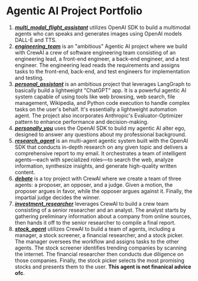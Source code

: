 # Agentic AI Project Portfolio

1. [***multi_modal_flight_assistant***](https://github.com/bachvietdo01/agenticai/blob/main/multimodal_flight_assistant/README.md) utilizes OpenAI SDK to build a multimodal agents who can speaks and generates images using OpenAI models DALL-E and TTS.
2. [***engineering_team***](https://github.com/bachvietdo01/agenticai/tree/main/engineering_team) is an "ambitious" Agentic AI project where we build with CrewAI a crew of software engineering team consisting of an engineering lead, a front-end engineer, a back-end engineer, and a test engineer. The engineering lead reads the requirements and assigns tasks to the front-end, back-end, and test engineers for implementation and testing.
3. [***personal_assistant***](https://github.com/bachvietdo01/agenticai/tree/main/personal_assistant) is an ambitious project that leverages LangGraph to basically build a lightweight "ChatGPT" app. It is a powerful agentic AI system capable of using tools like web browsing, web search, file management, Wikipedia, and Python code execution to handle complex tasks on the user's behalf. It's essentially a lightweight automation agent. The project also incorporates Anthropic's Evaluator-Optimizer pattern to enhance performance and decision-making.
4. [***personally_you***](https://github.com/bachvietdo01/agenticai/tree/main/personally_you) uses the OpenAI SDK to build my agentic AI alter ego, designed to answer any questions about my professional background.
5. [***research_agent***](https://github.com/bachvietdo01/agenticai/tree/main/research_agent) is an multi-agent agentic system built with the OpenAI SDK that conducts in-depth research on any given topic and delivers a comprehensive report to my email. It orchestrates a team of intelligent agents—each with specialized roles—to search the web, analyze information, synthesize insights, and generate high-quality written content.
6. [***debate***](https://github.com/bachvietdo01/agenticai/tree/main/debate) is a toy project with CrewAI where we create a team of three agents: a proposer, an opposer, and a judge. Given a motion, the proposer argues in favor, while the opposer argues against it. Finally, the impartial judge decides the winner.
7. [***investment_researcher***](https://github.com/bachvietdo01/agenticai/tree/main/investment_researcher) leverages CrewAI to build a crew team consisting of a senior researcher and an analyst. The analyst starts by gathering preliminary information about a company from online sources, then hands it off to the senior researcher to compile a final report.
8. [***stock_agent***](https://github.com/bachvietdo01/agenticai/tree/main/stock_agent) utilizes CrewAI to build a team of agents, including a manager, a stock screener, a financial researcher, and a stock picker. The manager oversees the workflow and assigns tasks to the other agents. The stock screener identifies trending companies by scanning the internet. The financial researcher then conducts due diligence on those companies. Finally, the stock picker selects the most promising stocks and presents them to the user. **This agent is not finanical advice ofc**.





